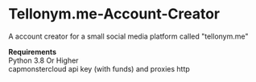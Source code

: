 # Tellonym.me-Account-Creator
A account creator for a small social media platform called "tellonym.me"

**Requirements** <br />
Python 3.8 Or Higher<br /> capmonstercloud api key (with funds) and proxies http
